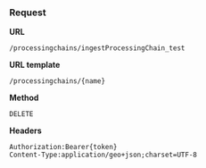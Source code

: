 ### Request

**URL**

`/processingchains/ingestProcessingChain_test`

**URL template**

`/processingchains/{name}`

**Method**

`DELETE`

**Headers**

`Authorization:Bearer{token}`  
`Content-Type:application/geo+json;charset=UTF-8`  
